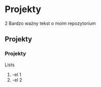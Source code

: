 # Projekty
2 Bardzo ważny tekst o moim repozytorium

## Projekty

### Projekty

Lists
1. -el 1
2. -el 2
